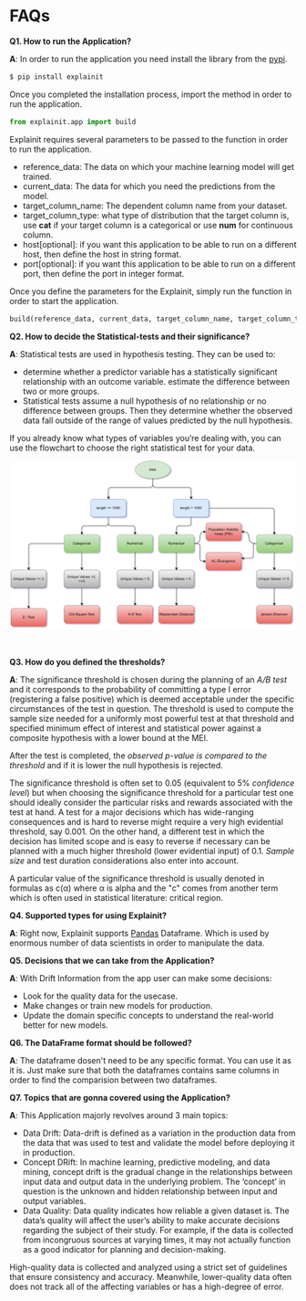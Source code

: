 # FAQs

**Q1. How to run the Application?**

**A**: In order to run the application you need install the library from the [pypi](https://pypi.org/project/explainit/).
```python
$ pip install explainit
```
Once you completed the installation process, import the method in order to run the application.
```python
from explainit.app import build
```
Explainit requires several parameters to be passed to the function in order to run the application.
 - reference_data: The data on which your machine learning model will get trained.
 - current_data: The data for which you need the predictions from the model.
 - target_column_name: The dependent column name from your dataset.
 - target_column_type: what type of distribution that the target column is, use **cat** if your target column is a categorical or use **num** for continuous column.
 - host[optional]: if you want this application to be able to run on a different host, then define the host in string format.
 - port[optional]: if you want this application to be able to run on a different port, then define the port in integer format.

Once you define the parameters for the Explainit, simply run the function in order to start the application.
```python
build(reference_data, current_data, target_column_name, target_column_type, host, port)
```

**Q2. How to decide the Statistical-tests and their significance?**

**A**: Statistical tests are used in hypothesis testing. They can be used to:

 - determine whether a predictor variable has a statistically significant relationship with an outcome variable.
    estimate the difference between two or more groups.
 - Statistical tests assume a null hypothesis of no relationship or no difference between groups. Then they determine whether the observed data fall outside of the range of values predicted by the null hypothesis.

If you already know what types of variables you’re dealing with, you can use the flowchart to choose the right statistical test for your data.
<p align="center">
    <img src="./assets/statistical-tests.png" width="500" hight="5000">
</p>
<br />

**Q3. How do you defined the thresholds?**

**A**: The significance threshold is chosen during the planning of an *A/B test* and it corresponds to the probability of committing a type I error (registering a false positive) which is deemed acceptable under the specific circumstances of the test in question. The threshold is used to compute the sample size needed for a uniformly most powerful test at that threshold and specified minimum effect of interest and statistical power against a composite hypothesis with a lower bound at the MEI.

After the test is completed, the *observed p-value is compared to the threshold* and if it is lower the null hypothesis is rejected.

The significance threshold is often set to 0.05 (equivalent to 5% *confidence level*) but when choosing the significance threshold for a particular test one should ideally consider the particular risks and rewards associated with the test at hand. A test for a major decisions which has wide-ranging consequences and is hard to reverse might require a very high evidential threshold, say 0.001. On the other hand, a different test in which the decision has limited scope and is easy to reverse if necessary can be planned with a much higher threshold (lower evidential input) of 0.1. *Sample size* and test duration considerations also enter into account.

A particular value of the significance threshold is usually denoted in formulas as c(α) where α is alpha and the "c" comes from another term which is often used in statistical literature: critical region.

**Q4. Supported types for using Explainit?**

**A**: Right now, Explainit supports [Pandas](https://pandas.pydata.org/) Dataframe. Which is used by enormous number of data scientists in order to manipulate the data.

**Q5. Decisions that we can take from the Application?**

**A**: With Drift Information from the app user can make some decisions:
 - Look for the quality data for the usecase.
 - Make changes or train new models for production.
 - Update the domain specific concepts to understand the real-world better for new models.

**Q6. The DataFrame format should be followed?**

**A**: The dataframe dosen't need to be any specific format. You can use it as it is. Just make sure that both the dataframes contains same columns in order to find the comparision between two dataframes.

**Q7. Topics that are gonna covered using the Application?**

**A**: This Application majorly revolves around 3 main topics:
 - Data Drift: Data-drift is defined as a variation in the production data from the data that was used to test and validate the model before deploying it in production. 
 - Concept DRift: In machine learning, predictive modeling, and data mining, concept drift is the gradual change in the relationships between input data and output data in the underlying problem. The ‘concept’ in question is the unknown and hidden relationship between input and output variables.
 - Data Quality: Data quality indicates how reliable a given dataset is. The data’s quality will affect the user’s ability to make accurate decisions regarding the subject of their study. For example, if the data is collected from incongruous sources at varying times, it may not actually function as a good indicator for planning and decision-making.

High-quality data is collected and analyzed using a strict set of guidelines that ensure consistency and accuracy. Meanwhile, lower-quality data often does not track all of the affecting variables or has a high-degree of error. 
